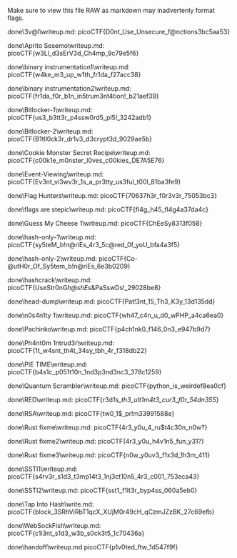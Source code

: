 Make sure to view this file RAW as markdown may inadvertenly format flags.

done\3v@l\writeup.md:
picoCTF{D0nt_Use_Unsecure_f@nctions3bc5aa53}

done\Aprito Sesemo\writeup.md:
picoCTF{w3Ll_d3sErV3d_Ch4mp_9c79e5f6}

done\binary instrumentation1\writeup.md:
picoCTF{w4ke_m3_up_w1th_fr1da_f27acc38}

done\binary instrumentation2\writeup.md:
picoCTF{fr1da_f0r_b1n_in5trum3nt4tion!\_b21aef39}

done\Bitlocker-1\writeup.md:
picoCTF{us3_b3tt3r_p4ssw0rd5_pl5!\_3242adb1}

done\Bitlocker-2\writeup.md:
picoCTF{B1tll0ck3r_dr1v3_d3crypt3d_9029ae5b}

done\Cookie Monster Secret Recipe\writeup.md:
picoCTF{c00k1e_m0nster_l0ves_c00kies_DE7A5E76}

done\Event-Viewing\writeup.md:
picoCTF{Ev3nt_vi3wv3r_1s_a_pr3tty_us3ful_t00l_81ba3fe9}

done\Flag Hunters\writeup.md:
picoCTF{70637h3r_f0r3v3r_75053bc3}

done\flags are stepic\writeup.md:
picoCTF{fl4g_h45_fl4g4a37da4c}

done\Guess My Cheese 1\writeup.md:
picoCTF{ChEeSy8313f058}

done\hash-only-1\writeup.md:
picoCTF{sy5teM_b!n@riEs_4r3_5c@red_0f_yoU_bfa4a3f5}

done\hash-only-2\writeup.md:
picoCTF{Co-@utH0r_Of_Sy5tem_b!n@riEs_6e3b0209}

done\hashcrack\writeup.md:
picoCTF{UseStr0nG*h@shEs*&PaSswDs!\_29028be8}

done\head-dump\writeup.md:
picoCTF{Pat!3nt_15_Th3_K3y_13d135dd}

done\n0s4n1ty 1\writeup.md:
picoCTF{wh47_c4n_u_d0_wPHP_a4ca6ea0}

done\Pachinko\writeup.md:
picoCTF{p4ch1nk0_f146_0n3_e947b9d7}

done\Ph4nt0m 1ntrud3r\writeup.md:
picoCTF{1t_w4snt_th4t_34sy_tbh_4r_f318db22}

done\PIE TIME\writeup.md:
picoCTF{b4s1c_p051t10n_1nd3p3nd3nc3_378c1259}

done\Quantum Scrambler\writeup.md:
picoCTF{python_is_weirdef8ea0cf}

done\RED\writeup.md:
picoCTF{r3d*1s_th3_ult1m4t3_cur3_f0r_54dn355*}

done\RSA\writeup.md:
picoCTF{tw0_1$\_pr!m33991588e}

done\Rust fixme\writeup.md:
picoCTF{4r3_y0u_4_ru$t4c30n_n0w?}

done\Rust fixme2\writeup.md:
picoCTF{4r3_y0u_h4v1n5_fun_y31?}

done\Rust fixme3\writeup.md:
picoCTF{n0w_y0uv3_f1x3d_1h3m_411}

done\SSTI1\writeup.md:
picoCTF{s4rv3r_s1d3_t3mp14t3_1nj3ct10n5_4r3_c001_753eca43}

done\SSTI2\writeup.md:
picoCTF{sst1_f1lt3r_byp4ss_060a5eb0}

done\Tap Into Hash\write.md:
picoCTF{block_3SRhViRbT1qcX_XUjM0r49cH_qCzmJZzBK_27c69efb}

done\WebSockFish\writeup.md:
picoCTF{c1i3nt_s1d3_w3b_s0ck3t5_1c70436a}

done\handoff\writeup.md
picoCTF{p1v0ted_ftw_1d547f9f}
